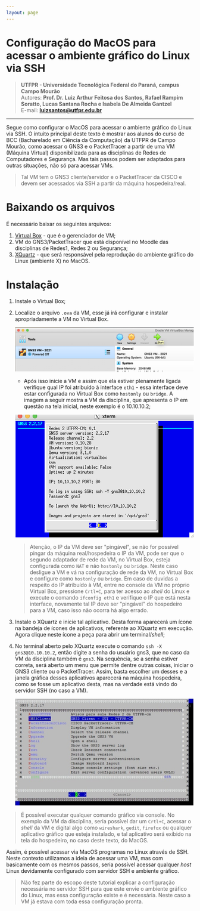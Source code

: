 ```yaml
---
layout: page
---
```


Configuração do MacOS para acessar o ambiente gráfico do Linux via SSH
===============================================

>**UTFPR - Universidade Tecnológica Federal do Paraná, campus Campo Mourão**  
>Autores: **Prof. Dr. Luiz Arthur Feitosa dos Santos, Rafael Rampim Soratto, Lucas Santana Rocha e Isabela De Almeida Gantzel**  
>E-mail: **<luizsantos@utfpr.edu.br>**  
>

-----------------------


Segue como configurar o MacOS para acessar o ambiente gráfico do Linux via SSH. O intuito principal deste texto é mostrar aos alunos do curso de BCC (Bacharelado em Ciência da Computação) da UTFPR de Campo Mourão, como acessar o GNS3 e o PacketTracer a partir de uma VM (Máquina Virtual) disponibilizada para as disciplinas de Redes de Computadores e Segurança. Mas tais passos podem ser adaptados para outras situações, não só para acessar VMs.

>Tal VM tem o GNS3 cliente/servidor e o PacketTracer da CISCO e devem ser acessados via SSH a partir da máquina hospedeira/real.


# Baixando os arquivos

É necessário baixar os seguintes arquivos:

1. [Virtual Box](https://www.virtualbox.org/wiki/Downloads) - que é o gerenciador de VM;
2. VM do GNS3/PacketTracer que está disponível no Moodle das disciplinas de Redes1, Redes 2 ou Segurança;
4. [XQuartz](https://www.xquartz.org/) - que será responsável pela reprodução do ambiente gráfico do Linux (ambiente X) no MacOS.

# Instalação

1. Instale o Virtual Box;
2. Localize o arquivo ``.ova`` da VM, esse já irá configurar e instalar apropriadamente a VM no Virtual Box. 

	![fig0](imagens/VM_SSH_X_Mac/passo1.png)

	 * Após isso inicie a VM e assim que ela estiver plenamente ligada verifique qual IP foi atribuído à interface ``eth1`` - essa interface deve estar configurada no Virtual Box como ``hostonly`` ou ``bridge``. A imagem a seguir mostra a VM da disciplina, que apresenta o IP em questão na tela inicial, neste exemplo é o 10.10.10.2;

	![fig0](imagens/VM_SSH_X_Mac/passo4-finalizado.png)

	> Atenção, o IP da VM deve ser "pingável", se não for possível pingar da máquina real/hospedeira o IP da VM, pode ser que o segundo adaptador de rede da VM, no Virtual Box, esteja configurada como ``NAT`` e não ``hostonly`` ou ``bridge``. Neste caso desligue a VM e vá na configuração de rede da VM, no Virtual Box e configure como ``hostonly`` ou ``bridge``. Em caso de duvidas a respeito do IP atribuído à VM, entre no console da VM no próprio Virtual Box, pressione ``Crtl+C``, para ter acesso ao *shell* do Linux e execute o comando ``ifconfig eth1`` e verifique o IP que está nesta interface, novamente tal IP deve ser "pingável" do hospedeiro para a VM, caso isso não ocorra há algo errado.
3. Instale o XQuartz e inicie tal aplicativo. Desta forma aparecerá um ícone na bandeja de ícones de aplicativos, referente ao XQuartz em execução. Agora clique neste ícone a peça para abrir um terminal/*shell*;
4. No terminal aberto pelo XQuartz execute o comando ``ssh -X gns3@10.10.10.2``, então digite a senha do usuário gns3, que no caso da VM da disciplina também é ``gns3``. Na sequência, se a senha estiver correta, será aberto um menu que permite dentre outras coisas, iniciar o GNS3 cliente ou o PacketTracer. Assim, basta escolher um desses e a janela gráfica desses aplicativos aparecerá na máquina hospedeira, como se fosse um aplicativo desta, mas na verdade está vindo do servidor SSH (no caso a VM).

	![fig5](imagens/VM_SSH_X_Mac/menuVM.png)

> É possível executar qualquer comando gráfico via console. No exemplo da VM da disciplina, seria possível dar um ``Crtl+C``, acessar o *shell* da VM e digital algo como ``wireshark``, ``gedit``, ``firefox`` ou qualquer aplicativo gráfico que esteja instalado, e tal aplicativo será exibido na tela do hospedeiro, no caso deste texto, do MacOS.

Assim, é possível acessar via MacOS programas no Linux através de SSH. Neste contexto utilizamos a ideia de acessar uma VM, mas com basicamente com os mesmos passos, seria possível acessar qualquer *host* Linux devidamente configurado com servidor SSH e ambiente gráfico.

> Não fez parte do escopo deste tutorial explicar a configuração necessária no servidor SSH para que este envie o ambiente gráfico do Linux, mas essa configuração existe e é necessária. Neste caso a VM já estava com toda essa configuração pronta.
 
